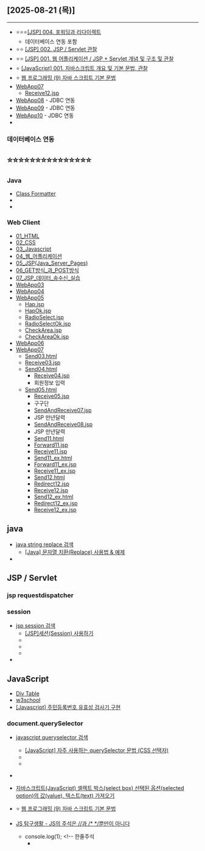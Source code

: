 ## [2025-08-21 (목)]
---
- ⭐⭐⭐[[JSP] 004. 포워딩과 리다이렉트](https://planet-c.tistory.com/69)
  - 데이터베이스 연동 포함
- ⭐⭐ [[JSP] 002. JSP / Servlet 관찰](https://planet-c.tistory.com/66)
- ⭐⭐ [[JSP] 001. 웹 어플리케이션 / JSP + Servlet 개념 및 구조 및 관찰](https://planet-c.tistory.com/65)
- ⭐ [[JavaScript] 001. 자바스크립트 개요 및 기본 문법, 관찰](https://planet-c.tistory.com/59)
- ⭐ [웹 프로그래밍 (9) 자바 스크립트 기본 문법](https://polaris-a.tistory.com/53)
 - [WebApp07](https://github.com/fullstack-flutter-dev-team/fullstack-flutter-dev/blob/main/WebStudy/WebApp07)
     - [Receive12.jsp](https://github.com/fullstack-flutter-dev-team/fullstack-flutter-dev/blob/main/WebStudy/WebApp07/WebContent/Receive12.jsp)
 - [WebApp08](https://github.com/fullstack-flutter-dev-team/fullstack-flutter-dev/blob/main/WebStudy/WebApp08)
       - JDBC 연동
 - [WebApp09](https://github.com/fullstack-flutter-dev-team/fullstack-flutter-dev/blob/main/WebStudy/WebApp09)
       - JDBC 연동
 - [WebApp10](https://github.com/fullstack-flutter-dev-team/fullstack-flutter-dev/blob/main/WebStudy/WebApp10)
       - JDBC 연동
- []()
### 데이터베이스 연동


⭐⭐⭐⭐⭐⭐⭐⭐⭐⭐⭐⭐⭐⭐⭐
-------------------------------------
### Java
- [Class Formatter](https://docs.oracle.com/javase/8/docs/api/index.html)
- []()
- []()

###  Web Client
 - [01_HTML](https://github.com/fullstack-flutter-dev-team/fullstack-flutter-dev/blob/main/WebStudy/01_HTML.md)
 - [02_CSS](https://github.com/fullstack-flutter-dev-team/fullstack-flutter-dev/blob/main/WebStudy/02_CSS.md)
 - [03_Javascript](https://github.com/fullstack-flutter-dev-team/fullstack-flutter-dev/blob/main/WebStudy/03_Javascript.md)
 - [04_웹_어플리케이션](https://github.com/fullstack-flutter-dev-team/fullstack-flutter-dev/blob/main/WebStudy/04_웹_어플리케이션.md)
 - [05_JSP(Java_Server_Pages)](https://github.com/fullstack-flutter-dev-team/fullstack-flutter-dev/blob/main/WebStudy/05_JSP(Java_Server_Pages).md)
 - [06_GET방식_과_POST방식](https://github.com/fullstack-flutter-dev-team/fullstack-flutter-dev/blob/main/WebStudy/06_GET방식_과_POST방식.md)
 - [07_JSP_데이터_송수신_실습](https://github.com/fullstack-flutter-dev-team/fullstack-flutter-dev/blob/main/WebStudy/07_JSP_데이터_송수신_실습.md)
 - [WebApp03](https://github.com/fullstack-flutter-dev-team/fullstack-flutter-dev/blob/main/WebStudy/WebApp03)
 - [WebApp04](https://github.com/fullstack-flutter-dev-team/fullstack-flutter-dev/blob/main/WebStudy/WebApp04)
 - [WebApp05](https://github.com/fullstack-flutter-dev-team/fullstack-flutter-dev/blob/main/WebStudy/WebApp05)
   - [Hap.jsp](https://github.com/fullstack-flutter-dev-team/fullstack-flutter-dev/blob/main/WebStudy/WebApp05/WebContent/Hap.jsp)
   - [HapOk.jsp](https://github.com/fullstack-flutter-dev-team/fullstack-flutter-dev/blob/main/WebStudy/WebApp05/WebContent/HapOk.jsp)
   - [RadioSelect.jsp](https://github.com/fullstack-flutter-dev-team/fullstack-flutter-dev/blob/main/WebStudy/WebApp05/WebContent/RadioSelect.jsp)
   - [RadioSelectOk.jsp](https://github.com/fullstack-flutter-dev-team/fullstack-flutter-dev/blob/main/WebStudy/WebApp05/WebContent/RadioSelectOk.jsp)
   - [CheckArea.jsp](https://github.com/fullstack-flutter-dev-team/fullstack-flutter-dev/blob/main/WebStudy/WebApp05/WebContent/CheckArea.jsp)
   - [CheckAreaOk.jsp](https://github.com/fullstack-flutter-dev-team/fullstack-flutter-dev/blob/main/WebStudy/WebApp05/WebContent/CheckAreaOk.jsp)
 - [WebApp06](https://github.com/fullstack-flutter-dev-team/fullstack-flutter-dev/blob/main/WebStudy/WebApp06)
 - [WebApp07](https://github.com/fullstack-flutter-dev-team/fullstack-flutter-dev/blob/main/WebStudy/WebApp07)
   - [Send03.html](https://github.com/fullstack-flutter-dev-team/fullstack-flutter-dev/blob/main/WebStudy/WebApp07/WebContent/Send03.html)
   - [Receive03.jsp](https://github.com/fullstack-flutter-dev-team/fullstack-flutter-dev/blob/main/WebStudy/WebApp07/WebContent/Receive03.jsp)
   - [Send04.html](https://github.com/fullstack-flutter-dev-team/fullstack-flutter-dev/blob/main/WebStudy/WebApp07/WebContent/Send04.html)
     - [Receive04.jsp](https://github.com/fullstack-flutter-dev-team/fullstack-flutter-dev/blob/main/WebStudy/WebApp07/WebContent/Receive04.jsp)
     - 회원정보 입력
   - [Send05.html](https://github.com/fullstack-flutter-dev-team/fullstack-flutter-dev/blob/main/WebStudy/WebApp07/WebContent/Send05.html)
     - [Receive05.jsp](https://github.com/fullstack-flutter-dev-team/fullstack-flutter-dev/blob/main/WebStudy/WebApp07/WebContent/Receive05.jsp)
     - 구구단
     - [SendAndReceive07.jsp](https://github.com/fullstack-flutter-dev-team/fullstack-flutter-dev/blob/main/WebStudy/WebApp07/WebContent/SendAndReceive07.jsp)
     - JSP 만년달력
     - [SendAndReceive08.jsp](https://github.com/fullstack-flutter-dev-team/fullstack-flutter-dev/blob/main/WebStudy/WebApp07/WebContent/SendAndReceive07.jsp)
     - JSP 만년달력
     - [Send11.html](https://github.com/fullstack-flutter-dev-team/fullstack-flutter-dev/blob/main/WebStudy/WebApp07/WebContent/Send11.html)
     - [Forward11.jsp](https://github.com/fullstack-flutter-dev-team/fullstack-flutter-dev/blob/main/WebStudy/WebApp07/WebContent/Forward11.jsp)
     - [Receive11.jsp](https://github.com/fullstack-flutter-dev-team/fullstack-flutter-dev/blob/main/WebStudy/WebApp07/WebContent/Receive11.jsp)
     - [Send11_ex.html](https://github.com/fullstack-flutter-dev-team/fullstack-flutter-dev/blob/main/WebStudy/WebApp07/WebContent/Send11_ex.html)
     - [Forward11_ex.jsp](https://github.com/fullstack-flutter-dev-team/fullstack-flutter-dev/blob/main/WebStudy/WebApp07/WebContent/Forward11_ex.jsp)
     - [Receive11_ex.jsp](https://github.com/fullstack-flutter-dev-team/fullstack-flutter-dev/blob/main/WebStudy/WebApp07/WebContent/Receive11_ex.jsp)
     - [Send12.html](https://github.com/fullstack-flutter-dev-team/fullstack-flutter-dev/blob/main/WebStudy/WebApp07/WebContent/Send12.html)
     - [Redirect12.jsp](https://github.com/fullstack-flutter-dev-team/fullstack-flutter-dev/blob/main/WebStudy/WebApp07/WebContent/Redirect12.jsp)
     - [Receive12.jsp](https://github.com/fullstack-flutter-dev-team/fullstack-flutter-dev/blob/main/WebStudy/WebApp07/WebContent/Receive12.jsp)
     - [Send12_ex.html](https://github.com/fullstack-flutter-dev-team/fullstack-flutter-dev/blob/main/WebStudy/WebApp07/WebContent/Send12_ex.html)
     - [Redirect12_ex.jsp](https://github.com/fullstack-flutter-dev-team/fullstack-flutter-dev/blob/main/WebStudy/WebApp07/WebContent/Redirect12_ex.jsp)
     - [Receive12_ex.jsp](https://github.com/fullstack-flutter-dev-team/fullstack-flutter-dev/blob/main/WebStudy/WebApp07/WebContent/Receive12_ex.jsp)
## java
- [java string replace 검색](https://www.google.com/search?q=java+string+replace&oq=java+string+replace&gs_lcrp=EgZjaHJvbWUqBwgAEAAYgAQyBwgAEAAYgAQyBwgBEAAYgAQyBwgCEAAYgAQyBwgDEAAYgAQyBwgEEAAYgAQyBwgFEAAYgAQyBwgGEAAYgAQyBwgHEAAYgAQyBwgIEAAYgAQyBwgJEAAYgATSAQkxMTcyNmowajeoAgCwAgA&sourceid=chrome&ie=UTF-8)
  - [[Java] 문자열 치환(Replace) 사용법 & 예제](https://coding-factory.tistory.com/128)
- []()

## JSP / Servlet
### jsp requestdispatcher


### session
- [jsp session 검색](https://www.google.com/search?q=jsp+session&oq=jsp+session&gs_lcrp=EgZjaHJvbWUyBggAEEUYOTIHCAEQABiABDIHCAIQABiABDIHCAMQABiABDIHCAQQABiABDIHCAUQABiABDIHCAYQABiABDIGCAcQABgeMgYICBAAGB4yBggJEAAYHtIBCDIyNzlqMGo3qAIAsAIA&sourceid=chrome&ie=UTF-8)
  - [[JSP]세션(Session) 사용하기](https://m.blog.naver.com/hj_kim97/222574518040)
  - []()
  - []()
  - []()
- []()


## JavaScript
- [Div Table](https://divtable.com/generator/)
- [w3school](https://www.w3schools.com/js/js_intro.asp)
- [[Javascript] 주민등록번호 유효성 검사기 구현](https://starting-coding.tistory.com/62)


### document.querySelector
- [javascript queryselector 검색](https://www.google.com/search?q=javascript+queryselector+&newwindow=1&sca_esv=dcb503ec08667be7&ei=kK6aaIapOarl2roPv4SK0Ak&ved=0ahUKEwiGsayRpISPAxWqslYBHT-CApoQ4dUDCBA&uact=5&oq=javascript+queryselector+&gs_lp=Egxnd3Mtd2l6LXNlcnAiGWphdmFzY3JpcHQgcXVlcnlzZWxlY3RvciAyChAAGIAEGEMYigUyBRAAGIAEMgUQABiABDIFEAAYgAQyChAAGIAEGEMYigUyChAAGIAEGEMYigUyBRAAGIAEMgUQABiABDIFEAAYgAQyBRAAGIAESM8JUNsEWNsEcAF4AZABAJgB9wGgAfcBqgEDMi0xuAEDyAEA-AEBmAICoAKAAsICChAAGLADGNYEGEeYAwCIBgGQBgqSBwUxLjAuMaAHlwayBwMyLTG4B_0BwgcFMC4xLjHIBwY&sclient=gws-wiz-serp)
  - [[JavaScript] 자주 사용하는 querySelector 문법 (CSS 선택자)](https://zoetechlog.tistory.com/157)
  - []()
  - []()
- []()
- [자바스크립트(JavaScript) 셀렉트 박스(select box) 선택된 옵션(selected option)의 값(value), 텍스트(text) 가져오기](https://congsong.tistory.com/43)


- ⭐ [웹 프로그래밍 (9) 자바 스크립트 기본 문법](https://polaris-a.tistory.com/53)
- [JS 탐구생활 - JS의 주석은 //과 /* */뿐만이 아니다](https://witch.work/ko/posts/javascript-various-comments)
  - console.log(1); <!-- 한줄주석
    - <!-- SingleLineCommentChars(option)
  - --> 한줄주석
- [[JS] DOM 객체와 요소노드](https://tomatobaconsoup.tistory.com/22)
- [[JavaScript] 노드(node)란? & 노드 종류와 관계, 노드 생성/추가/제거/복제하기!](https://coding-yesung.tistory.com/130)
- []()
- [JavaScript Tutorial](https://www.w3schools.com/js/default.asp)
- ⭐⭐ [웹프로그래밍](https://cafe.daum.net/dragonhci/kcwY)
- [1. 웹 개요와 실습 환경 구축](https://wonjin27.tistory.com/83)

## HTML
### 테이블
- [HTML Tables](https://www.w3schools.com/html/html_tables.asp)
- [Core learning modules](https://developer.mozilla.org/en-US/docs/Learn_web_development/Core)  
###
###
###
###

- [시맨틱 태그(Semantic Tag)](https://lipcoder.tistory.com/498)
- [[HTML]웹 개요와 실습 환경 구축](https://glorypang.tistory.com/5)
- [1. 웹 개요와 실습 환경 구축](https://wonjin27.tistory.com/83)
- [3. CSS 선택자](https://wonjin27.tistory.com/85)
- []()

## CSS